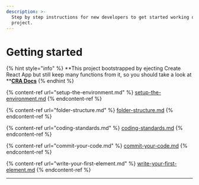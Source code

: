 ```yaml
---
description: >-
  Step by step instructions for new developers to get started working on PageFly
  project.
---
```


# Getting started

{% hint style="info" %}
**This project bootstrapped by ejecting Create React App but still keep many functions from it, so you should take a look at **[**CRA Docs**](https://create-react-app.dev/docs/getting-started/)
{% endhint %}

{% content-ref url="setup-the-environment.md" %}
[setup-the-environment.md](setup-the-environment.md)
{% endcontent-ref %}

{% content-ref url="folder-structure.md" %}
[folder-structure.md](folder-structure.md)
{% endcontent-ref %}

{% content-ref url="coding-standards.md" %}
[coding-standards.md](coding-standards.md)
{% endcontent-ref %}

{% content-ref url="commit-your-code.md" %}
[commit-your-code.md](commit-your-code.md)
{% endcontent-ref %}

{% content-ref url="write-your-first-element.md" %}
[write-your-first-element.md](write-your-first-element.md)
{% endcontent-ref %}

****
